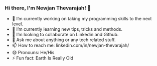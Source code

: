 ### Hi there, I'm Newjan Thevarajah! 👋

- 🔭 I’m currently working on taking my programming skills to the next level.
- 🌱 I’m currently learning new tips, tricks and methods.
- 👯 I’m looking to collaborate on Linkedin and Github.
- 💬 Ask me about anything or any tech related stuff.
- 📫 How to reach me: linkedin.com/in/newjan-thevarajah/
- 😄 Pronouns: He/His
- ⚡ Fun fact: Earth Is Really Old

